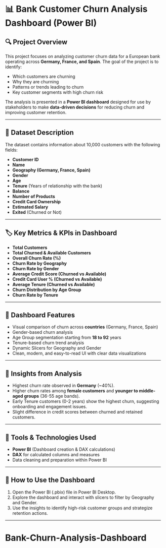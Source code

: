 # 📊 Bank Customer Churn Analysis Dashboard (Power BI)

## 🔍 Project Overview

This project focuses on analyzing customer churn data for a European bank operating across **Germany, France, and Spain**. The goal of the project is to identify:

* Which customers are churning
* Why they are churning
* Patterns or trends leading to churn
* Key customer segments with high churn risk

The analysis is presented in a **Power BI dashboard** designed for use by stakeholders to make **data-driven decisions** for reducing churn and improving customer retention.

---

## 📂 Dataset Description

The dataset contains information about 10,000 customers with the following fields:

* **Customer ID**
* **Name**
* **Geography (Germany, France, Spain)**
* **Gender**
* **Age**
* **Tenure** (Years of relationship with the bank)
* **Balance**
* **Number of Products**
* **Credit Card Ownership**
* **Estimated Salary**
* **Exited** (Churned or Not)

---

## 🏷️ Key Metrics & KPIs in Dashboard

* **Total Customers**
* **Total Churned & Available Customers**
* **Overall Churn Rate (%)**
* **Churn Rate by Geography**
* **Churn Rate by Gender**
* **Average Credit Score (Churned vs Available)**
* **Credit Card User % (Churned vs Available)**
* **Average Tenure (Churned vs Available)**
* **Churn Distribution by Age Group**
* **Churn Rate by Tenure**

---

## 🎨 Dashboard Features

* Visual comparison of churn across **countries** (Germany, France, Spain)
* Gender-based churn analysis
* Age Group segmentation starting from **18 to 92** years
* Tenure-based churn trend analysis
* Dynamic Slicers for Geography and Gender
* Clean, modern, and easy-to-read UI with clear data visualizations

---

## 🎯 Insights from Analysis

* Highest churn rate observed in **Germany** (\~40%).
* Higher churn rates among **female customers** and **younger to middle-aged groups** (36-55 age bands).
* Early Tenure customers (0-2 years) show the highest churn, suggesting onboarding and engagement issues.
* Slight difference in credit scores between churned and retained customers.

---

## 🔧 Tools & Technologies Used

* **Power BI** (Dashboard creation & DAX calculations)
* **DAX** for calculated columns and measures
* Data cleaning and preparation within Power BI

---

## 🚀 How to Use the Dashboard

1. Open the Power BI (.pbix) file in Power BI Desktop.
2. Explore the dashboard and interact with slicers to filter by Geography and Gender.
3. Use the insights to identify high-risk customer groups and strategize retention actions.

---
# Bank-Churn-Analysis-Dashboard
